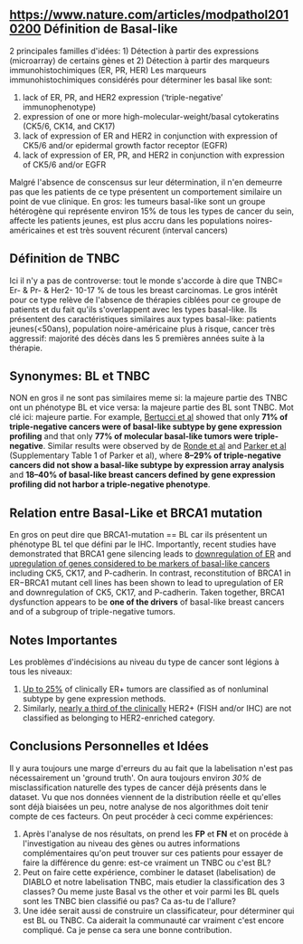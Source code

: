 https://www.nature.com/articles/modpathol2010200
Définition de Basal-like
------------------------
2 principales familles d'idées: 1) Détection à partir des expressions (microarray) de certains gènes et 2) Détection à partir des marqueurs immunohistochimiques (ER, PR, HER)
Les marqueurs immunohistochimiques considérés pour déterminer les basal like sont:
1. lack of ER, PR, and HER2 expression (‘triple-negative’ immunophenotype)
2. expression of one or more high-molecular-weight/basal cytokeratins (CK5/6, CK14, and CK17)
3. lack of expression of ER and HER2 in conjunction with expression of CK5/6 and/or epidermal growth factor receptor (EGFR)
4. lack of expression of ER, PR, and HER2 in conjunction with expression of CK5/6 and/or EGFR

Malgré l'absence de conscensus sur leur détermination, il n'en demeurre pas que les patients de ce type présentent un comportement similaire un point de vue clinique.
En gros: les tumeurs basal-like sont un groupe hétérogène qui représente environ 15% de tous les types de cancer du sein, affecte les patients jeunes, est plus accru dans les populations noires-américaines et est très souvent récurent (interval cancers)


Définition de TNBC
------------------
Ici il n'y a pas de controverse: tout le monde s'accorde à dire que TNBC= Er- & Pr- & Her2-
10-17 % de tous les breast carcinomas. Le gros intérêt pour ce type relève de l'absence de thérapies ciblées pour ce groupe de patients et du fait qu'ils s'overlappent avec les types basal-like. 
Ils présentent des caractéristiques similaires aux types basal-like: patients jeunes(<50ans), population noire-américaine plus à risque, cancer très aggressif: majorité des décès dans les 5 premières années suite à la thérapie.


Synonymes: BL et TNBC
---------------------
NON en gros il ne sont pas similaires meme si: la majeure partie des TNBC ont un phénotype BL et vice versa: la majeure partie des BL sont TNBC. Mot clé ici: majeure partie.
For example, [Bertucci et al](http://onlinelibrary.wiley.com.acces.bibl.ulaval.ca/doi/10.1002/ijc.23518/abstract) showed that only **71% of triple-negative cancers were of basal-like subtype by gene expression profiling** and that only **77% of molecular basal-like tumors were triple-negative**. 
Similar results were observed by de [Ronde et al](https://link-springer-com.acces.bibl.ulaval.ca/article/10.1007%2Fs10549-009-0499-6) and [Parker et al](http://ascopubs.org.acces.bibl.ulaval.ca/doi/10.1200/JCO.2008.18.1370) (Supplementary Table 1 of Parker et al), where **8–29% of triple-negative cancers did not show a basal-like subtype by expression array analysis** and **18–40% of basal-like breast cancers defined by gene expression profiling did not harbor a triple-negative phenotype**. 


Relation entre Basal-Like et BRCA1 mutation
-------------------------------------------
En gros on peut dire que BRCA1-mutation == BL car ils présentent un phénotype BL tel que défini par le IHC.
Importantly, recent studies have demonstrated that BRCA1 gene silencing leads to [downregulation of ER](https://www.ncbi.nlm.nih.gov/pubmed/18000219?dopt=Abstract&holding=npg) and [upregulation of genes considered to be markers of basal-like cancers](https://www.ncbi.nlm.nih.gov/pubmed/19882246?dopt=Abstract&holding=npg) including CK5, CK17, and P-cadherin. 
In contrast, reconstitution of BRCA1 in ER−BRCA1 mutant cell lines has been shown to lead to upregulation of ER and downregulation of CK5, CK17, and P-cadherin.
Taken together, BRCA1 dysfunction appears to be **one of the drivers** of basal-like breast cancers and of a subgroup of triple-negative tumors.

Notes Importantes
-----------------
Les problèmes d'indécisions au niveau du type de cancer sont légions à tous les niveaux:
1. [Up to 25%](https://www.ncbi.nlm.nih.gov/pubmed/19204204?dopt=Abstract&holding=npg) of clinically ER+ tumors are classified as of nonluminal subtype by gene expression methods.
2. Similarly, [nearly a third of the clinically](https://www.ncbi.nlm.nih.gov/pubmed/19204204?dopt=Abstract&holding=npg) HER2+ (FISH and/or IHC) are not classified as belonging to HER2-enriched category.

Conclusions Personnelles et Idées
---------------------------------
Il y aura toujours une marge d'erreurs du au fait que la labelisation n'est pas nécessairement un 'ground truth'. On aura toujours environ *30%* de misclassification naturelle des types de cancer déjà présents dans le dataset. Vu que nos données viennent de la distribution réelle et qu'elles sont déjà biaisées un peu, notre analyse de nos algorithmes doit tenir compte de ces facteurs.
On peut procéder à ceci comme expériences:
1. Après l'analyse de nos résultats, on prend les **FP** et **FN** et on procéde à l'investigation au niveau des gènes ou autres informations complémentaires qu'on peut trouver sur ces patients pour essayer de faire la différence du genre: est-ce vraiment un TNBC ou c'est BL? 
2. Peut on faire cette expérience, combiner le dataset (labelisation) de DIABLO et notre labelisation TNBC, mais etudier la classification des 3 classes? Ou meme juste Basal vs the other et voir parmi les BL quels sont les TNBC bien classifié ou pas? Ca as-tu de l'allure? 
3. Une idée serait aussi de construire un classificateur, pour déterminer qui est BL ou TNBC. Ca aiderait la communauté car vraiment c'est encore compliqué. Ca je pense ca sera une bonne contribution. 

